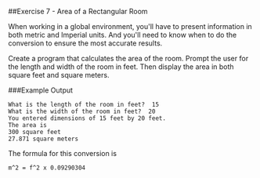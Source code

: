 ##Exercise 7 - Area of a Rectangular Room

When working in a global environment, you'll have to present information in both metric and Imperial units.  And you'll need to know when to do the conversion to ensure the most accurate results.  

Create a program that calculates the area of the room.  Prompt the user for the length and width of the room in feet.  Then display the area in both square feet and square meters.  

###Example Output

```What is the length of the room in feet?  15```  
```What is the width of the room in feet?  20```  
```You entered dimensions of 15 feet by 20 feet.```  
```The area is```  
```300 square feet```  
```27.871 square meters```  

The formula for this conversion is  

``m^2 = f^2 x 0.09290304``  
